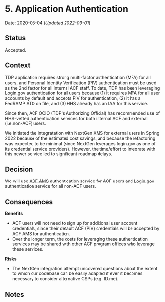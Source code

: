 # 5. Application Authentication

Date: 2020-08-04 (_Updated 2022-09-01_)

## Status

Accepted. 

## Context

TDP application requires strong multi-factor authentication (MFA) for all users, and Personal Identity Verification (PIV) authentication must be used as the 2nd factor for all internal ACF staff. To date, TDP has been leveraging Login.gov authentication for all users because (1) it requires MFA for all user accounts by default and accepts PIV for authentication, (2) it has a FedRAMP ATO on file, and (3) HHS already has an IAA for this service. 

Since then, ACF OCIO (TDP's Authorizing Official) has recommended use of HHS-vetted authentication services for both internal ACF and external (i.e.non-ACF) users.

We initiated the integratation with NextGen XMS for external users in Spring 2022 because of the estimated cost savings, and because the refactoring was expected to be minimal (since NextGen leverages login.gov as one of its credential service providers). However, the time/effort to integrate with this newer service led to significant roadmap delays.  

## Decision

We will use [ACF AMS](https://hhsgov.sharepoint.com/:w:/s/TANFDataPortalOFA/EYsh4YvAE0hLrr_rVhYKsGABgeA_yuHzt-v7TGbxaBF2jA?e=zriBjY) authentication service for ACF users and [Login.gov](login.gov) authentication service for all non-ACF users.

## Consequences

**Benefits** 
- ACF users will not need to sign up for additional user account credentials, since their default ACF (PIV) credentials will be accepted by ACF AMS for authentication. 
- Over the longer term, the costs for leveraging these authentication services may be shared with other ACF program offices who leverage these services. 

**Risks**
- The NextGen integration attempt uncovered questions about the extent to which our codebase can be easily adapted if ever it becomes necessary to consider alternative CSPs (e.g. ID.me). 

## Notes
